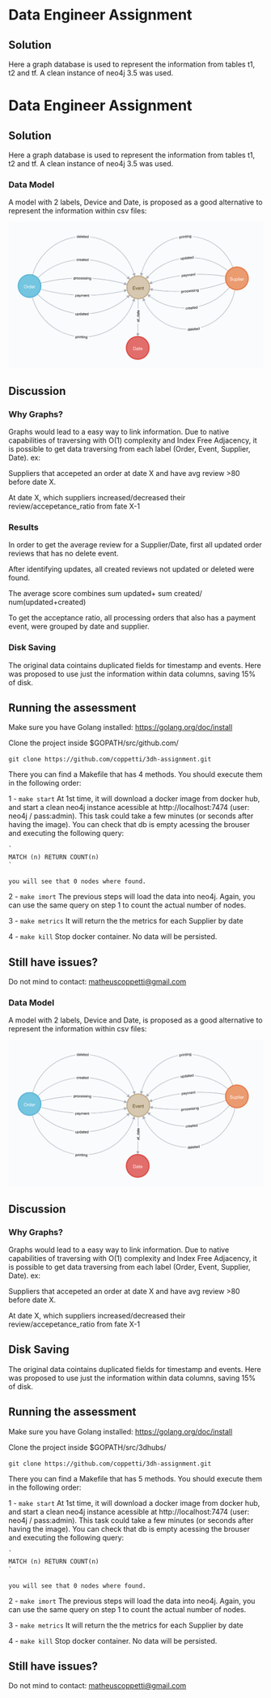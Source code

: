 # Data Engineer Assignment

## Solution

Here a graph database is used to represent the information from tables t1, t2 and tf. A clean instance of neo4j 3.5 was used.
# Data Engineer Assignment

## Solution

Here a graph database is used to represent the information from tables t1, t2 and tf. A clean instance of neo4j 3.5 was used.

### Data Model

A model with 2 labels, Device and Date, is proposed as a good alternative to represent the information within csv files:

![](model.png)


## Discussion 
### Why Graphs?
Graphs would lead to a easy way to link information. Due to native capabilities of traversing with O(1) complexity and Index Free Adjacency, it is possible to get data traversing from each label (Order, Event, Supplier, Date). 
ex:

Suppliers that accepeted an order at date X and have avg review >80 before date X.

At date X, which suppliers increased/decreased their review/accepetance_ratio from fate X-1


### Results
In order to get the average review for a Supplier/Date, first all updated order reviews that has no delete event.

After identifying updates, all created reviews not updated or deleted were found.

The average score combines sum updated+ sum created/ num(updated+created)

To get the acceptance ratio, all processing orders that also has a payment event, were grouped by date and supplier.

### Disk Saving
The original data cointains duplicated fields for timestamp and events. Here was proposed to use just the information within data columns, saving 15% of disk.



## Running the assessment

Make sure you have Golang installed: https://golang.org/doc/install

Clone the project inside $GOPATH/src/github.com/

`git clone https://github.com/coppetti/3dh-assignment.git`

There you can find a Makefile that has 4 methods. You should execute them in the following order:

1 - `make start`
    At 1st time, it will download a docker image from docker hub, and start a clean neo4j instance acessible at http://localhost:7474 (user: neo4j / pass:admin). This task could take a few minutes (or seconds after having the image). You can check that db is empty acessing the brouser and executing the following query:
    
    `
    MATCH (n) RETURN COUNT(n)
    ` 

    you will see that 0 nodes where found.

2 - `make imort`
    The previous steps will load the data into neo4j. Again, you can use the same query on step 1 to count the actual number of nodes.

3 - `make metrics`
    It will return the the metrics for each Supplier by date


4 - `make kill`
    Stop docker container. No data will be persisted.


## Still have issues?
Do not mind to contact: matheuscoppetti@gmail.com 
### Data Model

A model with 2 labels, Device and Date, is proposed as a good alternative to represent the information within csv files:

![](model.png)


## Discussion 
### Why Graphs?
Graphs would lead to a easy way to link information. Due to native capabilities of traversing with O(1) complexity and Index Free Adjacency, it is possible to get data traversing from each label (Order, Event, Supplier, Date). 
ex:

Suppliers that accepeted an order at date X and have avg review >80 before date X.

At date X, which suppliers increased/decreased their review/accepetance_ratio from fate X-1


## Disk Saving
The original data cointains duplicated fields for timestamp and events. Here was proposed to use just the information within data columns, saving 15% of disk.


## Running the assessment

Make sure you have Golang installed: https://golang.org/doc/install

Clone the project inside $GOPATH/src/3dhubs/

`git clone https://github.com/coppetti/3dh-assignment.git`

There you can find a Makefile that has 5 methods. You should execute them in the following order:

1 - `make start`
    At 1st time, it will download a docker image from docker hub, and start a clean neo4j instance acessible at http://localhost:7474 (user: neo4j / pass:admin). This task could take a few minutes (or seconds after having the image). You can check that db is empty acessing the brouser and executing the following query:
    
    `
    MATCH (n) RETURN COUNT(n)
    ` 

    you will see that 0 nodes where found.

2 - `make imort`
    The previous steps will load the data into neo4j. Again, you can use the same query on step 1 to count the actual number of nodes.

3 - `make metrics`
    It will return the the metrics for each Supplier by date


4 - `make kill`
    Stop docker container. No data will be persisted.


## Still have issues?
Do not mind to contact: matheuscoppetti@gmail.com 

